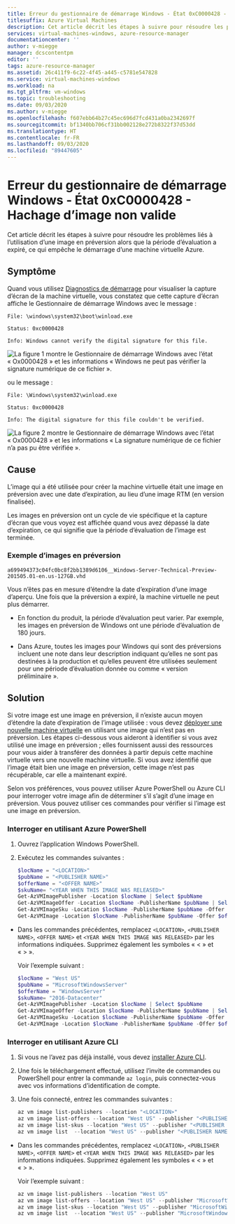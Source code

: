 ```yaml
---
title: Erreur du gestionnaire de démarrage Windows - État 0xC0000428 - Hachage d’image non valide
titlesuffix: Azure Virtual Machines
description: Cet article décrit les étapes à suivre pour résoudre les problèmes liés à l’utilisation d’une image en préversion alors que la période d’évaluation a expiré, ce qui empêche le démarrage d’une machine virtuelle Azure.
services: virtual-machines-windows, azure-resource-manager
documentationcenter: ''
author: v-miegge
manager: dcscontentpm
editor: ''
tags: azure-resource-manager
ms.assetid: 26c411f9-6c22-4f45-a445-c5781e547828
ms.service: virtual-machines-windows
ms.workload: na
ms.tgt_pltfrm: vm-windows
ms.topic: troubleshooting
ms.date: 09/03/2020
ms.author: v-miegge
ms.openlocfilehash: f607ebb64b27c45ec696d7fcd431a0ba2342697f
ms.sourcegitcommit: bf1340bb706cf31bb002128e272b8322f37d53dd
ms.translationtype: HT
ms.contentlocale: fr-FR
ms.lasthandoff: 09/03/2020
ms.locfileid: "89447605"
---
```

# <a name="windows-boot-manager-error---0xc0000428-status-invalid-image-hash"></a>Erreur du gestionnaire de démarrage Windows - État 0xC0000428 - Hachage d’image non valide

Cet article décrit les étapes à suivre pour résoudre les problèmes liés à l’utilisation d’une image en préversion alors que la période d’évaluation a expiré, ce qui empêche le démarrage d’une machine virtuelle Azure.

## <a name="symptom"></a>Symptôme

Quand vous utilisez [Diagnostics de démarrage](https://docs.microsoft.com/azure/virtual-machines/troubleshooting/boot-diagnostics) pour visualiser la capture d’écran de la machine virtuelle, vous constatez que cette capture d’écran affiche le Gestionnaire de démarrage Windows avec le message :

  `File: \windows\system32\boot\winload.exe`

  `Status: 0xc0000428`

  `Info: Windows cannot verify the digital signature for this file.`

  ![La figure 1 montre le Gestionnaire de démarrage Windows avec l’état « Ox0000428 » et les informations « Windows ne peut pas vérifier la signature numérique de ce fichier ».](./media/windows-boot-error-invalid-image-hash/1-cannot-verify-signature.png)

ou le message :

  `File: \Windows\system32\winload.exe`

  `Status: 0xc0000428`

  `Info: The digital signature for this file couldn't be verified.`
    
  ![La figure 2 montre le Gestionnaire de démarrage Windows avec l’état « Ox0000428 » et les informations « La signature numérique de ce fichier n’a pas pu être vérifiée ».](./media/windows-boot-error-invalid-image-hash/2-digital-signature-not-verified.png)

## <a name="cause"></a>Cause

L’image qui a été utilisée pour créer la machine virtuelle était une image en préversion avec une date d’expiration, au lieu d’une image RTM (en version finalisée). 

Les images en préversion ont un cycle de vie spécifique et la capture d’écran que vous voyez est affichée quand vous avez dépassé la date d’expiration, ce qui signifie que la période d’évaluation de l’image est terminée.

### <a name="example-of-preview-images"></a>Exemple d’images en préversion

`a699494373c04fc0bc8f2bb1389d6106__Windows-Server-Technical-Preview-201505.01-en.us-127GB.vhd`

Vous n’êtes pas en mesure d’étendre la date d’expiration d’une image d’aperçu. Une fois que la préversion a expiré, la machine virtuelle ne peut plus démarrer.

- En fonction du produit, la période d’évaluation peut varier. Par exemple, les images en préversion de Windows ont une période d’évaluation de 180 jours.

- Dans Azure, toutes les images pour Windows qui sont des préversions incluent une note dans leur description indiquant qu’elles ne sont pas destinées à la production et qu’elles peuvent être utilisées seulement pour une période d’évaluation donnée ou comme « version préliminaire ».

## <a name="solution"></a>Solution

Si votre image est une image en préversion, il n’existe aucun moyen d’étendre la date d’expiration de l’image utilisée : vous devez [déployer une nouvelle machine virtuelle](https://docs.microsoft.com/azure/virtual-machines/windows/quick-create-portal) en utilisant une image qui n’est pas en préversion. Les étapes ci-dessous vous aideront à identifier si vous avez utilisé une image en préversion ; elles fournissent aussi des ressources pour vous aider à transférer des données à partir depuis cette machine virtuelle vers une nouvelle machine virtuelle. Si vous avez identifié que l’image était bien une image en préversion, cette image n’est pas récupérable, car elle a maintenant expiré.

Selon vos préférences, vous pouvez utiliser Azure PowerShell ou Azure CLI pour interroger votre image afin de déterminer s’il s’agit d’une image en préversion. Vous pouvez utiliser ces commandes pour vérifier si l’image est une image en préversion.

### <a name="query-using-azure-powershell"></a>Interroger en utilisant Azure PowerShell

1. Ouvrez l’application Windows PowerShell.
1. Exécutez les commandes suivantes :

   ```powershell
   $locName = "<LOCATION>" 
   $pubName = "<PUBLISHER NAME>" 
   $offerName = "<OFFER NAME>" 
   $skuName= "<YEAR WHEN THIS IMAGE WAS RELEASED>"
   Get-AzVMImagePublisher -Location $locName | Select $pubName
   Get-AzVMImageOffer -Location $locName -PublisherName $pubName | Select Offer
   Get-AzVMImageSku -Location $locName -PublisherName $pubName -Offer $offerName | Select Skus
   Get-AzVMImage -Location $locName -PublisherName $pubName -Offer $offerName -Skus $skuName | Select Version
   ```

- Dans les commandes précédentes, remplacez `<LOCATION>`, `<PUBLISHER NAME>`, `<OFFER NAME>` et `<YEAR WHEN THIS IMAGE WAS RELEASED>` par les informations indiquées. Supprimez également les symboles « < » et « > ».

  Voir l’exemple suivant :

  ```powershell
  $locName = "West US" 
  $pubName = "MicrosoftWindowsServer" 
  $offerName = "WindowsServer" 
  $skuName= "2016-Datacenter"
  Get-AzVMImagePublisher -Location $locName | Select $pubName
  Get-AzVMImageOffer -Location $locName -PublisherName $pubName | Select Offer
  Get-AzVMImageSku -Location $locName -PublisherName $pubName -Offer $offerName | Select Skus
  Get-AzVMImage -Location $locName -PublisherName $pubName -Offer $offerName -Skus $skuName | Select Version
  ```

### <a name="query-using-the-azure-cli"></a>Interroger en utilisant Azure CLI

1. Si vous ne l’avez pas déjà installé, vous devez [installer Azure CLI](https://docs.microsoft.com/cli/azure/install-azure-cli).
1. Une fois le téléchargement effectué, utilisez l’invite de commandes ou PowerShell pour entrer la commande `az login`, puis connectez-vous avec vos informations d’identification de compte.
1. Une fois connecté, entrez les commandes suivantes :

   ```powershell
   az vm image list-publishers --location "<LOCATION>"
   az vm image list-offers --location "West US" --publisher "<PUBLISHER NAME>"
   az vm image list-skus --location "West US" --publisher "<PUBLISHER NAME>" --offer "<OFFER NAME>"
   az vm image list  --location "West US" --publisher "<PUBLISHER NAME>" --offer "<OFFER NAME>" --sku "<YEAR WHEN THIS IMAGE WAS RELEASED>"
   ```

- Dans les commandes précédentes, remplacez `<LOCATION>`, `<PUBLISHER NAME>`, `<OFFER NAME>` et `<YEAR WHEN THIS IMAGE WAS RELEASED>` par les informations indiquées. Supprimez également les symboles « < » et « > ».

  Voir l’exemple suivant :

  ```powershell
  az vm image list-publishers --location "West US"
  az vm image list-offers --location "West US" --publisher "MicrosoftWindowsServer"
  az vm image list-skus --location "West US" --publisher "MicrosoftWindowsServer" --offer "WindowsServer"
  az vm image list  --location "West US" --publisher "MicrosoftWindowsServer" --offer "WindowsServer" --sku "2016-Datacenter"
  ```
